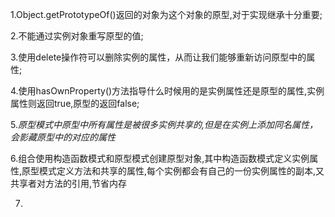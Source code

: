1.Object.getPrototypeOf()返回的对象为这个对象的原型,对于实现继承十分重要;

2.不能通过实例对象重写原型的值;

3.使用delete操作符可以删除实例的属性，从而让我们能够重新访问原型中的属性;

4.使用hasOwnProperty()方法指导什么时候用的是实例属性还是原型的属性,实例属性则返回true,原型的返回false;

5._原型模式中原型中所有属性是被很多实例共享的,但是在实例上添加同名属性，会影藏原型中的对应的属性_

6.组合使用构造函数模式和原型模式创建原型对象,其中构造函数模式定义实例属性,原型模式定义方法和共享的属性,每个实例都会有自己的一份实例属性的副本,又共享者对方法的引用,节省内存

7.
